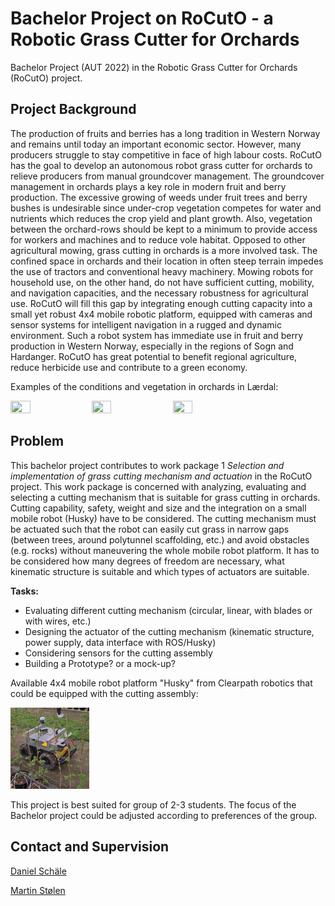 # Bachelor Project on RoCutO - a Robotic Grass Cutter for Orchards
 Bachelor Project (AUT 2022) in the Robotic Grass Cutter for Orchards (RoCutO) project.

## Project Background
 The production of fruits and berries has a long tradition in Western Norway and remains until today an important economic sector. However, many producers struggle to stay competitive in face of high labour costs. RoCutO has the goal to develop an autonomous robot grass cutter for orchards to relieve producers from manual groundcover management. The groundcover management in orchards plays a key role in modern fruit and berry production. The excessive growing of weeds under fruit trees and berry bushes is undesirable since under-crop vegetation competes for water and nutrients which reduces the crop yield and plant growth. Also, vegetation between the orchard-rows should be kept to a minimum to provide access for workers and machines and to reduce vole habitat. Opposed to other agricultural mowing, grass cutting in orchards is a more involved task. The confined space in orchards and their location in often steep terrain impedes the use of tractors and conventional heavy machinery. Mowing robots for household use, on the other hand, do not have sufficient cutting, mobility, and navigation capacities, and the necessary robustness for agricultural use. RoCutO will fill this gap by integrating enough cutting capacity into a small yet robust 4x4 mobile robotic platform, equipped with cameras and sensor systems for intelligent navigation in a rugged and dynamic environment.
 Such a robot system has immediate use in fruit and berry production in Western Norway, especially in the regions of Sogn and Hardanger. RoCutO has great potential to benefit regional agriculture, reduce herbicide use and contribute to a green economy.

 Examples of the conditions and vegetation in orchards in Lærdal:

 <img src="project description\laerdal_orchard_1.jpg" width=25% height=25%> <img src="project description\laerdal_orchard_2.jpg" width=25% height=25%> <img src="project description\laerdal_orchard_3.jpg" width=25% height=25%>


## Problem
 This bachelor project contributes to work package 1 *Selection and implementation of grass cutting mechanism and actuation* in the RoCutO project. This work package is concerned with analyzing, evaluating and selecting a cutting mechanism that is suitable for grass cutting in orchards. Cutting capability, safety, weight and size and the integration on a small mobile robot (Husky) have to be considered.
 The cutting mechanism must be actuated such that the robot can easily cut grass in narrow gaps (between trees, around polytunnel scaffolding, etc.) and avoid obstacles (e.g. rocks) without maneuvering the whole mobile robot platform. It has to be considered how many degrees of freedom are necessary, what kinematic structure is suitable and which types of actuators are suitable.

 **Tasks:**
 - Evaluating different cutting mechanism (circular, linear, with blades or with wires, etc.)
 - Designing the actuator of the cutting mechanism (kinematic structure, power supply, data interface with ROS/Husky)
 - Considering sensors for the cutting assembly
 - Building a Prototype? or a mock-up?


 Available 4x4 mobile robot platform "Husky" from Clearpath robotics that could be equipped with the cutting assembly:

 <img src="project description\husky.jpg" width=25% height=25%>

 This project is best suited for group of 2-3 students.
 The focus of the Bachelor project could be adjusted according to preferences of the group.

## Contact and Supervision
[Daniel Schäle](dasc@hvl.no)

[Martin Stølen](Martin.Fodstad.Stolen@hvl.no)
